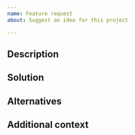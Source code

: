 ```yaml
---
name: Feature request
about: Suggest an idea for this project

---
```


<!--
Provide a general summary of this issue in English, in the Title above.
上のタイトル欄に、このIssueの概要を *英語で* 記入してください。
-->

## Description
<!--
Is your feature request related to a problem? Please describe.
A clear and concise description of what the problem is.

Ex.
I'm always frustrated when [...]
-->

## Solution
<!--
Describe the solution you'd like.
A clear and concise description of what you want to happen.
-->

## Alternatives
<!--
Describe alternatives you've considered.
A clear and concise description of any alternative solutions or features you've considered.
-->

## Additional context
<!--
Add any other context or screenshots about the feature request here.
-->
